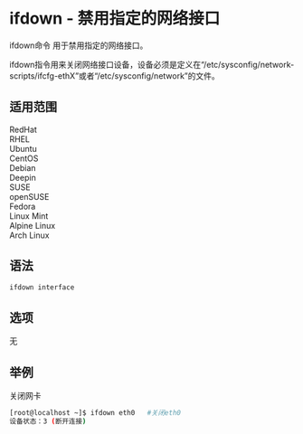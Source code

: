 # ifdown - 禁用指定的网络接口

ifdown命令 用于禁用指定的网络接口。

ifdown指令用来关闭网络接口设备，设备必须是定义在“/etc/sysconfig/network-scripts/ifcfg-ethX”或者“/etc/sysconfig/network”的文件。

## 适用范围

<!-- <div class="svg linux">Linux</div> -->
<div class="svg redhat">RedHat</div>
<div class="svg rhel">RHEL</div>
<div class="svg ubuntu">Ubuntu</div>
<div class="svg centos">CentOS</div>
<div class="svg debian">Debian</div>
<div class="svg deepin">Deepin</div>
<div class="svg suse">SUSE</div>
<div class="svg opensuse">openSUSE</div>
<div class="svg fedora">Fedora</div>
<div class="svg linuxmint">Linux Mint</div>
<!-- <div class="svg mxlinux">MX Linux</div> -->
<div class="svg alpinelinux">Alpine Linux</div>
<div class="svg archlinux">Arch Linux</div>

## 语法

``` bash
ifdown interface
```

## 选项

无
## 举例
关闭网卡
``` bash
[root@localhost ~]$ ifdown eth0   #关闭eth0
设备状态：3 (断开连接)
```
